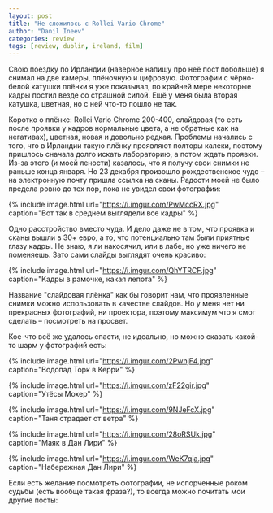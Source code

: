 ```yaml
---
layout: post
title: "Не сложилось с Rollei Vario Сhrome"
author: "Danil Ineev"
categories: review
tags: [review, dublin, ireland, film]
---
```


Свою поездку по Ирландии (наверное напишу про неё пост побольше) я снимал на две камеры, плёночную и цифровую. Фотографии с чёрно-белой катушки плёнки я уже показывал, по крайней мере некоторые кадры постил везде со страшной силой. Ещё у меня была вторая катушка, цветная, но с ней что-то пошло не так.

Коротко о плёнке: Rollei Vario Chrome 200-400, слайдовая (то есть после проявки у кадров нормальные цвета, а не обратные как на негативах), цветная, новая и довольно редкая. Проблемы начались с того, что в Ирландии такую плёнку проявляют полторы калеки, поэтому пришлось сначала долго искать лабораторию, а потом ждать проявки. Из-за этого (и моей лености) казалось, что я получу свои снимки не раньше конца января. Но 23 декабря произошло рождественское чудо – на электронную почту пришла ссылка на сканы. Радости моей не было предела ровно до тех пор, пока не увидел свои фотографии:

{% include image.html url="https://i.imgur.com/PwMccRX.jpg" caption="Вот так в среднем выглядели все кадры" %}

Одно расстройство вместо чуда. И дело даже не в том, что проявка и сканы вышли в 30+ евро, а то, что потенциально там были приятные глазу кадры. Не знаю, я ли накосячил, или в лабе, но уже ничего не поменяешь. Зато сами слайды выглядят очень красиво:

{% include image.html url="https://i.imgur.com/QhYTRCF.jpg" caption="Кадры в рамочке, какая лепота" %}

Название "слайдовая плёнка" как бы говорит нам, что проявленные снимки можно использовать в качестве слайдов. Но у меня нет ни прекрасных фотографий, ни проектора, поэтому максимум что я смог сделать – посмотреть на просвет.

Кое-что всё же удалось спасти, не идеально, но можно сказать какой-то шарм у фотографий есть:

{% include image.html url="https://i.imgur.com/2PwnjF4.jpg" caption="Водопад Торк в Керри" %}

{% include image.html url="https://i.imgur.com/zF22gir.jpg" caption="Утёсы Мохер" %}

{% include image.html url="https://i.imgur.com/9NJeFcX.jpg" caption="Таня страдает от ветра" %}

{% include image.html url="https://i.imgur.com/28oRSUk.jpg" caption="Маяк в Дан Лири" %}

{% include image.html url="https://i.imgur.com/WeK7qja.jpg" caption="Набережная Дан Лири" %}

Если есть желание посмотреть фотографии, не испорченные роком судьбы (есть вообще такая фраза?), то всегда можно почитать мои другие посты: